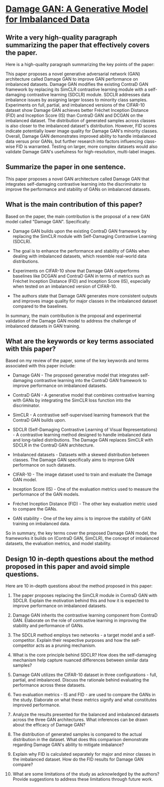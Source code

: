 # [Damage GAN: A Generative Model for Imbalanced Data](https://arxiv.org/abs/2312.04862)

## Write a very high-quality paragraph summarizing the paper that effectively covers the paper.

 Here is a high-quality paragraph summarizing the key points of the paper:

This paper proposes a novel generative adversarial network (GAN) architecture called Damage GAN to improve GAN performance on imbalanced datasets. Damage GAN modifies the existing ContraD GAN framework by replacing its SimCLR contrastive learning module with a self-damaging contrastive learning (SDCLR) module. SDCLR addresses data imbalance issues by assigning larger losses to minority class samples. Experiments on full, partial, and imbalanced versions of the CIFAR-10 dataset show Damage GAN achieves better Fréchet Inception Distance (FID) and Inception Score (IS) than ContraD GAN and DCGAN on the imbalanced dataset. The distribution of generated samples across classes is also closer to the imbalanced dataset's distribution. However, FID scores indicate potentially lower image quality for Damage GAN's minority classes. Overall, Damage GAN demonstrates improved ability to handle imbalanced data versus prior GANs, but further research into factors influencing class-wise FID is warranted. Testing on larger, more complex datasets would also validate Damage GAN's usefulness for high-resolution, multi-label images.


## Summarize the paper in one sentence.

 This paper proposes a novel GAN architecture called Damage GAN that integrates self-damaging contrastive learning into the discriminator to improve the performance and stability of GANs on imbalanced datasets.


## What is the main contribution of this paper?

 Based on the paper, the main contribution is the proposal of a new GAN model called "Damage GAN". Specifically:

- Damage GAN builds upon the existing ContraD GAN framework by replacing the SimCLR module with Self-Damaging Contrastive Learning (SDCLR). 

- The goal is to enhance the performance and stability of GANs when dealing with imbalanced datasets, which resemble real-world data distributions. 

- Experiments on CIFAR-10 show that Damage GAN outperforms baselines like DCGAN and ContraD GAN in terms of metrics such as Fréchet Inception Distance (FID) and Inception Score (IS), especially when tested on an imbalanced version of CIFAR-10.

- The authors state that Damage GAN generates more consistent outputs and improves image quality for major classes in the imbalanced dataset compared to the baselines.

In summary, the main contribution is the proposal and experimental validation of the Damage GAN model to address the challenge of imbalanced datasets in GAN training.


## What are the keywords or key terms associated with this paper?

 Based on my review of the paper, some of the key keywords and terms associated with this paper include:

- Damage GAN - The proposed generative model that integrates self-damaging contrastive learning into the ContraD GAN framework to improve performance on imbalanced datasets.

- ContraD GAN - A generative model that combines contrastive learning with GANs by integrating the SimCLR loss function into the discriminator.

- SimCLR - A contrastive self-supervised learning framework that the ContraD GAN builds upon.

- SDCLR (Self-Damaging Contrastive Learning of Visual Representations) - A contrastive learning method designed to handle imbalanced data and long-tailed distributions. The Damage GAN replaces SimCLR with SDCLR in the ContraD GAN architecture.

- Imbalanced datasets - Datasets with a skewed distribution between classes. The Damage GAN specifically aims to improve GAN performance on such datasets. 

- CIFAR-10 - The image dataset used to train and evaluate the Damage GAN model.

- Inception Score (IS) - One of the evaluation metrics used to measure the performance of the GAN models. 

- Fréchet Inception Distance (FID) - The other key evaluation metric used to compare the GANs.

- GAN stability - One of the key aims is to improve the stability of GAN training on imbalanced data.

So in summary, the key terms cover the proposed Damage GAN model, the frameworks it builds on (ContraD GAN, SimCLR), the concept of imbalanced datasets, the evaluation metrics, and model stability.


## Design 10 in-depth questions about the method proposed in this paper and avoid simple questions.

 Here are 10 in-depth questions about the method proposed in this paper:

1. The paper proposes replacing the SimCLR module in ContraD GAN with SDCLR. Explain the motivation behind this and how it is expected to improve performance on imbalanced datasets. 

2. Damage GAN inherits the contrastive learning component from ContraD GAN. Elaborate on the role of contrastive learning in improving the stability and performance of GANs. 

3. The SDCLR method employs two networks - a target model and a self-competitor. Explain their respective purposes and how the self-competitor acts as a pruning mechanism.

4. What is the core principle behind SDCLR? How does the self-damaging mechanism help capture nuanced differences between similar data samples?

5. Damage GAN utilizes the CIFAR-10 dataset in three configurations - full, partial, and imbalanced. Discuss the rationale behind evaluating the performance across these datasets.  

6. Two evaluation metrics - IS and FID - are used to compare the GANs in the study. Elaborate on what these metrics signify and what constitutes improved performance.

7. Analyze the results presented for the balanced and imbalanced datasets across the three GAN architectures. What inferences can be drawn about the efficacy of Damage GAN?

8. The distribution of generated samples is compared to the actual distribution in the dataset. What does this comparison demonstrate regarding Damage GAN's ability to mitigate imbalance?

9. Explain why FID is calculated separately for major and minor classes in the imbalanced dataset. How do the FID results for Damage GAN compare?

10. What are some limitations of the study as acknowledged by the authors? Provide suggestions to address these limitations through future work.
